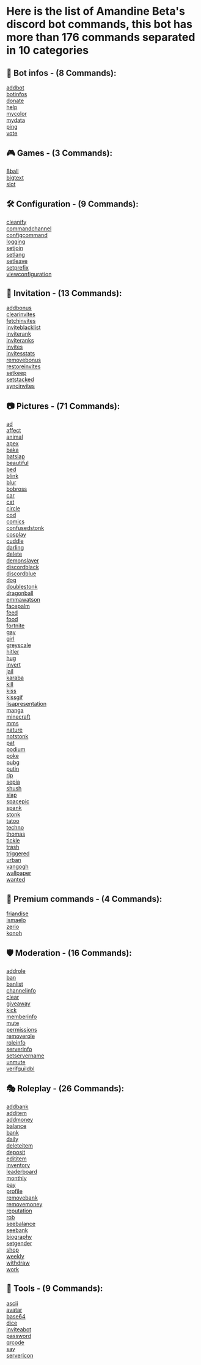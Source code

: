 # Here is the list of Amandine Beta's discord bot commands, this bot has more than 176 commands separated in 10 categories

## 🤖 Bot infos - (8 Commands): 
[addbot](Commands/%F0%9F%A4%96%20Bot%20infos/addbot.md "Allows you to get the bot invitation link.")
<br>[botinfos](Commands/%F0%9F%A4%96%20Bot%20infos/botinfos.md "Displays information about the bot.")
<br>[donate](Commands/%F0%9F%A4%96%20Bot%20infos/donate.md "Allow you to the see informations on how to support the project.")
<br>[help](Commands/%F0%9F%A4%96%20Bot%20infos/help.md "Allows you to get the bot's help page and help with commands")
<br>[mycolor](Commands/%F0%9F%A4%96%20Bot%20infos/mycolor.md "Allows you to choose the color of the bot embeds.")
<br>[mydata](Commands/%F0%9F%A4%96%20Bot%20infos/mydata.md "Sends you a file containing all the data that we have saved in relation to your account / server.")
<br>[ping](Commands/%F0%9F%A4%96%20Bot%20infos/ping.md "Allows to see the latency of the bot and the discord API.")
<br>[vote](Commands/%F0%9F%A4%96%20Bot%20infos/vote.md "Lets see the sites where you can vote for the bot.")
## 🎮 Games - (3 Commands): 
[8ball](Commands/%F0%9F%8E%AE%20Games/8ball.md "Lets you ask the magic ball a question.")
<br>[bigtext](Commands/%F0%9F%8E%AE%20Games/bigtext.md "Allow you to size up your text into emojis.")
<br>[slot](Commands/%F0%9F%8E%AE%20Games/slot.md "Allows you to spin the slot machine.")
## 🛠️ Configuration - (9 Commands): 
[cleanify](Commands/%F0%9F%9B%A0%EF%B8%8F%20Configuration/cleanify.md "Allows you to activate or not the automatic deletion of messages from the bot.")
<br>[commandchannel](Commands/%F0%9F%9B%A0%EF%B8%8F%20Configuration/commandchannel.md "Allows you to configure the bot's command channel.")
<br>[configcommand](Commands/%F0%9F%9B%A0%EF%B8%8F%20Configuration/configcommand.md "Allows you to configure which commands are enabled or disabled on your server.")
<br>[logging](Commands/%F0%9F%9B%A0%EF%B8%8F%20Configuration/logging.md "Allows you to define which log you want to enable or disable.")
<br>[setjoin](Commands/%F0%9F%9B%A0%EF%B8%8F%20Configuration/setjoin.md "Allows you to configure the server welcome message and channel.")
<br>[setlang](Commands/%F0%9F%9B%A0%EF%B8%8F%20Configuration/setlang.md "Allows you to configure the bot language.")
<br>[setleave](Commands/%F0%9F%9B%A0%EF%B8%8F%20Configuration/setleave.md "Allows you to configure the server's goodbye message and channel.")
<br>[setprefix](Commands/%F0%9F%9B%A0%EF%B8%8F%20Configuration/setprefix.md "Allows you to configure the bot prefix on the server.")
<br>[viewconfiguration](Commands/%F0%9F%9B%A0%EF%B8%8F%20Configuration/viewconfiguration.md "Allows you to see the current configuration of the bot parameters on the server.")
## 📎 Invitation - (13 Commands): 
[addbonus](Commands/%F0%9F%93%8E%20Invitation/addbonus.md "Allows you to add bonus invitations to an user.")
<br>[clearinvites](Commands/%F0%9F%93%8E%20Invitation/clearinvites.md "Allows you to delete all invitations for a member or all members.")
<br>[fetchinvites](Commands/%F0%9F%93%8E%20Invitation/fetchinvites.md "Allows to detect new invitations not saved in the cache.")
<br>[inviteblacklist](Commands/%F0%9F%93%8E%20Invitation/inviteblacklist.md "Allows you to blacklist a member of the invitation system.")
<br>[inviterank](Commands/%F0%9F%93%8E%20Invitation/inviterank.md "Allows you to configure the invitation rewards roles.")
<br>[inviteranks](Commands/%F0%9F%93%8E%20Invitation/inviteranks.md "Allows you to see the server invitation rewards roles.")
<br>[invites](Commands/%F0%9F%93%8E%20Invitation/invites.md "Allows you to see your invitations or those of a friend.")
<br>[invitesstats](Commands/%F0%9F%93%8E%20Invitation/invitesstats.md "Displays a graph with the statistics of the members who have joined the server.")
<br>[removebonus](Commands/%F0%9F%93%8E%20Invitation/removebonus.md "Allows you to remove bonus invitations from a user.")
<br>[restoreinvites](Commands/%F0%9F%93%8E%20Invitation/restoreinvites.md "Allows you to restore the invitations after a reinitialization of these.")
<br>[setkeep](Commands/%F0%9F%93%8E%20Invitation/setkeep.md "Allows you to configure whether members keep their roles even if they don't have enough invitations.")
<br>[setstacked](Commands/%F0%9F%93%8E%20Invitation/setstacked.md "Allows you to configure whether members accumulate their roles or not.")
<br>[syncinvites](Commands/%F0%9F%93%8E%20Invitation/syncinvites.md "The time is up, you have not validated that you want to restore the invitations of the mentioned member (s).")
## 📷 Pictures - (71 Commands): 
[ad](Commands/%F0%9F%93%B7%20Pictures/ad.md "Allows you to generate an ad image with your profile picture or that of your friends.")
<br>[affect](Commands/%F0%9F%93%B7%20Pictures/affect.md "Allows you to generate an affect image with your profile picture or that of your friends.")
<br>[animal](Commands/%F0%9F%93%B7%20Pictures/animal.md "Displays an animal photo.")
<br>[apex](Commands/%F0%9F%93%B7%20Pictures/apex.md "Displays an apex photo.")
<br>[baka](Commands/%F0%9F%93%B7%20Pictures/baka.md "Let you baka a member.")
<br>[batslap](Commands/%F0%9F%93%B7%20Pictures/batslap.md "Allows you to generate a batslap image with your profile picture or that of your friends.")
<br>[beautiful](Commands/%F0%9F%93%B7%20Pictures/beautiful.md "Allows you to generate a beautiful image with your profile picture or that of your friends.")
<br>[bed](Commands/%F0%9F%93%B7%20Pictures/bed.md "Allows you to generate a bed image with your profile picture or that of your friends.")
<br>[blink](Commands/%F0%9F%93%B7%20Pictures/blink.md "Allows you to generate a flashing image with your profile picture and that of your friends.")
<br>[blur](Commands/%F0%9F%93%B7%20Pictures/blur.md "Apply the blur effect to your profile picture or that of your friends.")
<br>[bobross](Commands/%F0%9F%93%B7%20Pictures/bobross.md "Allows you to generate a bobross image with your profile picture or that of your friends.")
<br>[car](Commands/%F0%9F%93%B7%20Pictures/car.md "Displays a car photo.")
<br>[cat](Commands/%F0%9F%93%B7%20Pictures/cat.md "Displays a cat photo.")
<br>[circle](Commands/%F0%9F%93%B7%20Pictures/circle.md "Turn your profile picture or that of your friends into a circle.")
<br>[cod](Commands/%F0%9F%93%B7%20Pictures/cod.md "Displays a cod photo.")
<br>[comics](Commands/%F0%9F%93%B7%20Pictures/comics.md "Displays a comic book photo.")
<br>[confusedstonk](Commands/%F0%9F%93%B7%20Pictures/confusedstonk.md "Allows you to generate a confusedstonk image with your profile picture or that of your friends.")
<br>[cosplay](Commands/%F0%9F%93%B7%20Pictures/cosplay.md "Displays a cosplay photo.")
<br>[cuddle](Commands/%F0%9F%93%B7%20Pictures/cuddle.md "Allows you to caress a member.")
<br>[darling](Commands/%F0%9F%93%B7%20Pictures/darling.md "Displays a Darling in the franxx photo.")
<br>[delete](Commands/%F0%9F%93%B7%20Pictures/delete.md "Allows you to generate a delete image with your profile picture or that of your friends.")
<br>[demonslayer](Commands/%F0%9F%93%B7%20Pictures/demonslayer.md "Displays a Demon slayer photo.")
<br>[discordblack](Commands/%F0%9F%93%B7%20Pictures/discordblack.md "Allows you to generate a discord black image with your profile picture or that of your friends.")
<br>[discordblue](Commands/%F0%9F%93%B7%20Pictures/discordblue.md "Allows you to generate a discord blue image with your profile picture or that of your friends.")
<br>[dog](Commands/%F0%9F%93%B7%20Pictures/dog.md "Displays a dog photo.")
<br>[doublestonk](Commands/%F0%9F%93%B7%20Pictures/doublestonk.md "Allows you to generate a doubleStonk image with your profile picture or that of your friends.")
<br>[dragonball](Commands/%F0%9F%93%B7%20Pictures/dragonball.md "Displays a dragon ball photo.")
<br>[emmawatson](Commands/%F0%9F%93%B7%20Pictures/emmawatson.md "Shows a photo of Emma Watson.")
<br>[facepalm](Commands/%F0%9F%93%B7%20Pictures/facepalm.md "Allows you to generate a facepalm image with your profile picture or that of your friends.")
<br>[feed](Commands/%F0%9F%93%B7%20Pictures/feed.md "Let you feed member.")
<br>[food](Commands/%F0%9F%93%B7%20Pictures/food.md "Displays a photo of food.")
<br>[fortnite](Commands/%F0%9F%93%B7%20Pictures/fortnite.md "Displays a fortnite photo.")
<br>[gay](Commands/%F0%9F%93%B7%20Pictures/gay.md "Apply the gay filter to your profile picture or that of your friends.")
<br>[girl](Commands/%F0%9F%93%B7%20Pictures/girl.md "Shows a photo of a girl.")
<br>[greyscale](Commands/%F0%9F%93%B7%20Pictures/greyscale.md "Shows a photo of a girl.")
<br>[hitler](Commands/%F0%9F%93%B7%20Pictures/hitler.md "Allows you to generate a hitler image with your profile picture or that of your friends.")
<br>[hug](Commands/%F0%9F%93%B7%20Pictures/hug.md "Allows you to hug a member.")
<br>[invert](Commands/%F0%9F%93%B7%20Pictures/invert.md "Apply the opposite effect to your profile picture or that of your friends.")
<br>[jail](Commands/%F0%9F%93%B7%20Pictures/jail.md "Allows you to generate a jail image with your profile picture or that of your friends.")
<br>[karaba](Commands/%F0%9F%93%B7%20Pictures/karaba.md "Allows you to generate a karaba image with your profile picture or that of your friends.")
<br>[kill](Commands/%F0%9F%93%B7%20Pictures/kill.md "Allows you to kill a member.")
<br>[kiss](Commands/%F0%9F%93%B7%20Pictures/kiss.md "Allows you to generate a kiss image with your profile picture or that of your friends.")
<br>[kissgif](Commands/%F0%9F%93%B7%20Pictures/kissgif.md "Allows to give a kiss (gif) to a member.")
<br>[lisapresentation](Commands/%F0%9F%93%B7%20Pictures/lisapresentation.md "Allows you to generate a lisapresentation image with your profile picture or that of your friends.")
<br>[manga](Commands/%F0%9F%93%B7%20Pictures/manga.md "Displays a manga photo.")
<br>[minecraft](Commands/%F0%9F%93%B7%20Pictures/minecraft.md "Displays a minecraft photo.")
<br>[mms](Commands/%F0%9F%93%B7%20Pictures/mms.md "Allows you to generate an mms image with your profile picture or that of your friends.")
<br>[nature](Commands/%F0%9F%93%B7%20Pictures/nature.md "Displays a photo of nature.")
<br>[notstonk](Commands/%F0%9F%93%B7%20Pictures/notstonk.md "Allows you to generate a notstonk image with your profile picture or that of your friends.")
<br>[pat](Commands/%F0%9F%93%B7%20Pictures/pat.md "Allows you to pat a member.")
<br>[podium](Commands/%F0%9F%93%B7%20Pictures/podium.md "Allows you to generate a podium image with your profile picture or that of your friends.")
<br>[poke](Commands/%F0%9F%93%B7%20Pictures/poke.md "Allows you to touch a member.")
<br>[pubg](Commands/%F0%9F%93%B7%20Pictures/pubg.md "Displays a pubg photo.")
<br>[putin](Commands/%F0%9F%93%B7%20Pictures/putin.md "Allows you to generate a putin image with your profile picture or that of your friends.")
<br>[rip](Commands/%F0%9F%93%B7%20Pictures/rip.md "Allows you to generate a rip image with your profile picture or that of your friends.")
<br>[sepia](Commands/%F0%9F%93%B7%20Pictures/sepia.md "Apply the sepia filter to your profile picture or that of your friends.")
<br>[shush](Commands/%F0%9F%93%B7%20Pictures/shush.md "Allows you to caress a member.")
<br>[slap](Commands/%F0%9F%93%B7%20Pictures/slap.md "Allows you to slap a member.")
<br>[spacepic](Commands/%F0%9F%93%B7%20Pictures/spacepic.md "Displays a photo of space.")
<br>[spank](Commands/%F0%9F%93%B7%20Pictures/spank.md "Allows you to generate a spank image with your profile picture or that of your friends.")
<br>[stonk](Commands/%F0%9F%93%B7%20Pictures/stonk.md "Allows you to generate a stonk image with your profile picture or that of your friends.")
<br>[tatoo](Commands/%F0%9F%93%B7%20Pictures/tatoo.md "Allows you to generate a tatoo image with your profile picture or that of your friends.")
<br>[techno](Commands/%F0%9F%93%B7%20Pictures/techno.md "Displays a techno photo.")
<br>[thomas](Commands/%F0%9F%93%B7%20Pictures/thomas.md "Allows you to generate a thomas image with your profile picture or that of your friends.")
<br>[tickle](Commands/%F0%9F%93%B7%20Pictures/tickle.md "Allows you to tickle a member.")
<br>[trash](Commands/%F0%9F%93%B7%20Pictures/trash.md "Allows you to generate a trash image with your profile picture or that of your friends.")
<br>[triggered](Commands/%F0%9F%93%B7%20Pictures/triggered.md "Allows you to generate a triggered image with your profile picture or that of your friends.")
<br>[urban](Commands/%F0%9F%93%B7%20Pictures/urban.md "Displays an urban photo.")
<br>[vangogh](Commands/%F0%9F%93%B7%20Pictures/vangogh.md "Displays a Vangogh painting.")
<br>[wallpaper](Commands/%F0%9F%93%B7%20Pictures/wallpaper.md "Displays a wallpaper.")
<br>[wanted](Commands/%F0%9F%93%B7%20Pictures/wanted.md "Allows you to generate a wanted image with your profile picture or that of your friends.")
## 👑 Premium commands - (4 Commands): 
[friandise](Commands/%F0%9F%91%91%20Premium%20commands/friandise.md "👑 Premium commands")
<br>[ismaelo](Commands/%F0%9F%91%91%20Premium%20commands/ismaelo.md "👑 Premium commands")
<br>[zerio](Commands/%F0%9F%91%91%20Premium%20commands/zerio.md "👑 Premium commands")
<br>[konoh](Commands/%F0%9F%91%91%20Premium%20commands/konoh.md "👑 Premium commands")
## 🛡️ Moderation - (16 Commands): 
[addrole](Commands/%F0%9F%9B%A1%EF%B8%8F%20Moderation/addrole.md "Allows you to add a role to a member.")
<br>[ban](Commands/%F0%9F%9B%A1%EF%B8%8F%20Moderation/ban.md "Allows to ban a member.")
<br>[banlist](Commands/%F0%9F%9B%A1%EF%B8%8F%20Moderation/banlist.md "Allows you to see the list of users banned from the server.")
<br>[channelinfo](Commands/%F0%9F%9B%A1%EF%B8%8F%20Moderation/channelinfo.md "Allows you to view the information of a channel.")
<br>[clear](Commands/%F0%9F%9B%A1%EF%B8%8F%20Moderation/clear.md "Allows you to clean up a channel's messages.")
<br>[giveaway](Commands/%F0%9F%9B%A1%EF%B8%8F%20Moderation/giveaway.md "Allows you to create and manage giveaways on your servers.")
<br>[kick](Commands/%F0%9F%9B%A1%EF%B8%8F%20Moderation/kick.md "Used to kick a member.")
<br>[memberinfo](Commands/%F0%9F%9B%A1%EF%B8%8F%20Moderation/memberinfo.md "Allows you to view a member's information.")
<br>[mute](Commands/%F0%9F%9B%A1%EF%B8%8F%20Moderation/mute.md "Allows to mute a user.")
<br>[permissions](Commands/%F0%9F%9B%A1%EF%B8%8F%20Moderation/permissions.md "Allows you to see what permissions you have on the channel or what your friends have.")
<br>[removerole](Commands/%F0%9F%9B%A1%EF%B8%8F%20Moderation/removerole.md "Allows you to remove a role from a member.")
<br>[roleinfo](Commands/%F0%9F%9B%A1%EF%B8%8F%20Moderation/roleinfo.md "Allows you to see the information of a role.")
<br>[serverinfo](Commands/%F0%9F%9B%A1%EF%B8%8F%20Moderation/serverinfo.md "Allows you to view the server's information.")
<br>[setservername](Commands/%F0%9F%9B%A1%EF%B8%8F%20Moderation/setservername.md "Allows you to change the server name.")
<br>[unmute](Commands/%F0%9F%9B%A1%EF%B8%8F%20Moderation/unmute.md "Allows you to unmute a user.")
<br>[verifguildbl](Commands/%F0%9F%9B%A1%EF%B8%8F%20Moderation/verifguildbl.md "Allows you to check if there are blacklisted users on the server.")
## 🎭 Roleplay - (26 Commands): 
[addbank](Commands/%F0%9F%8E%AD%20Roleplay/addbank.md "Allows you to add change to a user's bank.")
<br>[additem](Commands/%F0%9F%8E%AD%20Roleplay/additem.md "Allows you to create an item in the server store.")
<br>[addmoney](Commands/%F0%9F%8E%AD%20Roleplay/addmoney.md "Allows you to add money to a user.")
<br>[balance](Commands/%F0%9F%8E%AD%20Roleplay/balance.md "Allows you to see the amount of money you have in your wallet.")
<br>[bank](Commands/%F0%9F%8E%AD%20Roleplay/bank.md "Allows you to see the amount of change you have in your bank account.")
<br>[daily](Commands/%F0%9F%8E%AD%20Roleplay/daily.md "Allows you to collect a reward every 24 hours.")
<br>[deleteitem](Commands/%F0%9F%8E%AD%20Roleplay/deleteitem.md "Allows you to see and buy items from the server shop")
<br>[deposit](Commands/%F0%9F%8E%AD%20Roleplay/deposit.md "Allows you to deposit money into your bank account.")
<br>[edititem](Commands/%F0%9F%8E%AD%20Roleplay/edititem.md "Allows you to edit an item in the server store.")
<br>[inventory](Commands/%F0%9F%8E%AD%20Roleplay/inventory.md "Allows you to see the items you have in your inventory.")
<br>[leaderboard](Commands/%F0%9F%8E%AD%20Roleplay/leaderboard.md "Displays the top 10 of the server. (currency or reputation)")
<br>[monthly](Commands/%F0%9F%8E%AD%20Roleplay/monthly.md "Allows you to collect a reward every 30 days.")
<br>[pay](Commands/%F0%9F%8E%AD%20Roleplay/pay.md "Allows to pay a user.")
<br>[profile](Commands/%F0%9F%8E%AD%20Roleplay/profile.md "Allows you to view your profile or that of a member.")
<br>[removebank](Commands/%F0%9F%8E%AD%20Roleplay/removebank.md "Allows you to remove money from a user's bank.")
<br>[removemoney](Commands/%F0%9F%8E%AD%20Roleplay/removemoney.md "Allows you to remove change from a user.")
<br>[reputation](Commands/%F0%9F%8E%AD%20Roleplay/reputation.md "Allows you to give a reputation point to another member.")
<br>[rob](Commands/%F0%9F%8E%AD%20Roleplay/rob.md "Allows you to steal another member every 12 hours.")
<br>[seebalance](Commands/%F0%9F%8E%AD%20Roleplay/seebalance.md "Allows you to see how much change a user has in their wallet.")
<br>[seebank](Commands/%F0%9F%8E%AD%20Roleplay/seebank.md "Allows you to see the amount of change a user has in their bank account.")
<br>[biography](Commands/%F0%9F%8E%AD%20Roleplay/biography.md "Allows you to configure your biography.")
<br>[setgender](Commands/%F0%9F%8E%AD%20Roleplay/setgender.md "Allows you to configure your gender.")
<br>[shop](Commands/%F0%9F%8E%AD%20Roleplay/shop.md "Allows you to see and buy items from the server shop")
<br>[weekly](Commands/%F0%9F%8E%AD%20Roleplay/weekly.md "Allows you to collect a reward every 7 days.")
<br>[withdraw](Commands/%F0%9F%8E%AD%20Roleplay/withdraw.md "Allows you to withdraw money from your wallet.")
<br>[work](Commands/%F0%9F%8E%AD%20Roleplay/work.md "Allows you to collect a reward every 6 hours.")
## 🧰 Tools - (9 Commands): 
[ascii](Commands/%F0%9F%A7%B0%20Tools/ascii.md "Allows asciification of a text.")
<br>[avatar](Commands/%F0%9F%A7%B0%20Tools/avatar.md "Allows you to see your profile picture or that of your friends.")
<br>[base64](Commands/%F0%9F%A7%B0%20Tools/base64.md "Allows to encode or decode a message in Base 64.")
<br>[dice](Commands/%F0%9F%A7%B0%20Tools/dice.md "Allows you to roll a dice.")
<br>[inviteabot](Commands/%F0%9F%A7%B0%20Tools/inviteabot.md "Allows you to have an invitation link by mentioning a bot.")
<br>[password](Commands/%F0%9F%A7%B0%20Tools/password.md "Allows you to generate a password with the parameters of your choice.")
<br>[qrcode](Commands/%F0%9F%A7%B0%20Tools/qrcode.md "Allows you to generate a QR code.")
<br>[say](Commands/%F0%9F%A7%B0%20Tools/say.md "Allows to send a message by the bot.")
<br>[servericon](Commands/%F0%9F%A7%B0%20Tools/servericon.md "Used to retrieve the server icon.")
